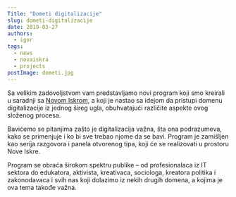 ```yaml
---
Title: "Dometi digitalizacije"
slug: dometi-digitalizacije
date: 2019-03-27
authors:
  - igor
tags:
  - news
  - novaiskra
  - projects
postImage: dometi.jpg
---
```


 Sa velikim zadovoljstvom vam predstavljamo novi program koji smo kreirali u saradnji sa [Novom Iskrom](https://novaiskra.com/), a koji je nastao sa idejom da pristupi domenu digitalizacije iz jednog šireg ugla, obuhvatajući različite aspekte ovog složenog procesa.

<!--more-->

Bavićemo se pitanjima zašto je digitalizacija važna, šta ona podrazumeva, kako se primenjuje i ko bi sve trebao njome da se bavi. Program je zamišljen kao serija razgovora i panela otvorenog tipa, koji će se realizovati u prostoru Nove Iskre.

Program se obraća širokom spektru publike – od profesionalaca iz IT sektora do edukatora, aktivista, kreativaca, sociologa, kreatora politika i zakonodavaca i svih nas koji dolazimo iz nekih drugih domena, a kojima je ova tema takođe važna.
